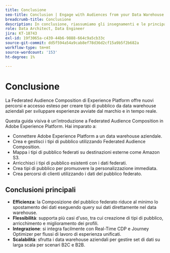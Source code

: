 ```yaml
---
title: Conclusione
seo-title: Conclusion | Engage with Audiences from your Data Warehouse using Federated Audience Composition
breadcrumb-title: Conclusione
description: In conclusione, riassumiamo gli insegnamenti e le principali soluzioni.
role: Data Architect, Data Engineer
jira: KT-18743
exl-id: 19f3065a-c439-44b6-9888-664c9a5cb33c
source-git-commit: dd5f594a54a9cab8ef78d36d2cf15a9b5f2b682a
workflow-type: tm+mt
source-wordcount: '153'
ht-degree: 1%

---
```


# Conclusione

La Federated Audience Composition di Experience Platform offre nuovi percorsi e accesso esteso per creare tipi di pubblico da data warehouse aziendali per sviluppare esperienze avviate dal marchio e in tempo reale.

Questa guida visiva è un’introduzione a Federated Audience Composition in Adobe Experience Platform. Hai imparato a:

- Connettere Adobe Experience Platform a un data warehouse aziendale.
- Crea e gestisci i tipi di pubblico utilizzando Federated Audience Composition.
- Mappa i tipi di pubblico federati su destinazioni esterne come Amazon S3.
- Arricchisci i tipi di pubblico esistenti con i dati federati.
- Crea tipi di pubblico per promuovere la personalizzazione immediata.
- Crea percorsi di clienti utilizzando i dati del pubblico federato.

## Conclusioni principali

- **Efficienza**: la Composizione del pubblico federato riduce al minimo lo spostamento dei dati eseguendo query sui dati direttamente nel data warehouse.
- **Flessibilità**: supporta più casi d&#39;uso, tra cui creazione di tipi di pubblico, arricchimento e miglioramento dei profili.
- **Integrazione**: si integra facilmente con Real-Time CDP e Journey Optimizer per flussi di lavoro di esperienza unificati.
- **Scalabilità**: sfrutta i data warehouse aziendali per gestire set di dati su larga scala per scenari B2C e B2B.

